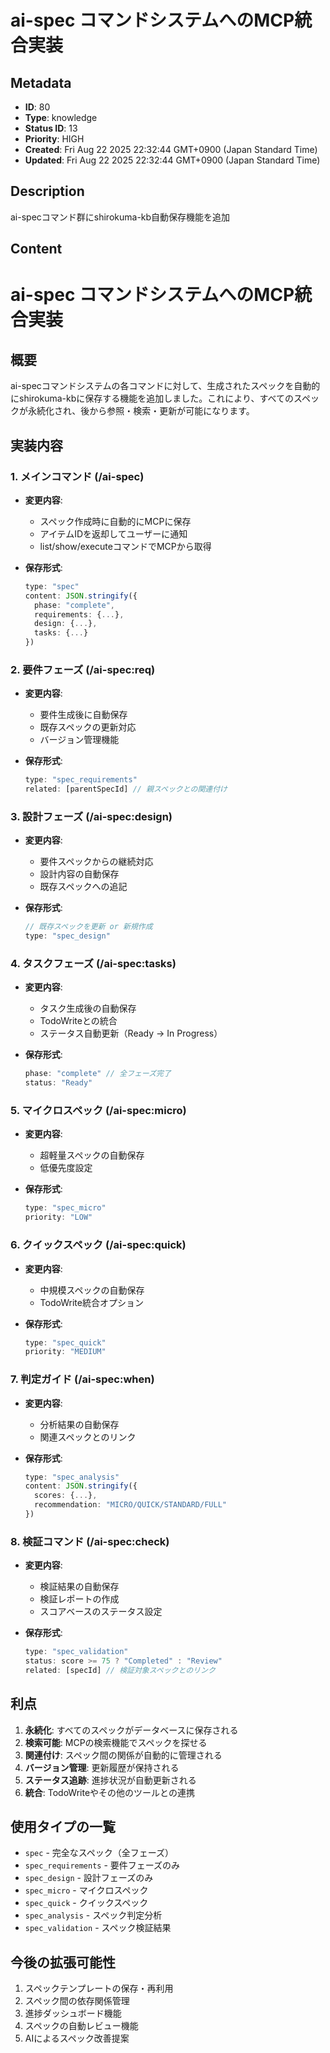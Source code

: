 # ai-spec コマンドシステムへのMCP統合実装

## Metadata

- **ID**: 80
- **Type**: knowledge
- **Status ID**: 13
- **Priority**: HIGH
- **Created**: Fri Aug 22 2025 22:32:44 GMT+0900 (Japan Standard Time)
- **Updated**: Fri Aug 22 2025 22:32:44 GMT+0900 (Japan Standard Time)

## Description

ai-specコマンド群にshirokuma-kb自動保存機能を追加

## Content

# ai-spec コマンドシステムへのMCP統合実装

## 概要
ai-specコマンドシステムの各コマンドに対して、生成されたスペックを自動的にshirokuma-kbに保存する機能を追加しました。これにより、すべてのスペックが永続化され、後から参照・検索・更新が可能になります。

## 実装内容

### 1. メインコマンド (/ai-spec)
- **変更内容**: 
  - スペック作成時に自動的にMCPに保存
  - アイテムIDを返却してユーザーに通知
  - list/show/executeコマンドでMCPから取得
  
- **保存形式**:
  ```typescript
  type: "spec"
  content: JSON.stringify({
    phase: "complete",
    requirements: {...},
    design: {...},
    tasks: {...}
  })
  ```

### 2. 要件フェーズ (/ai-spec:req)
- **変更内容**:
  - 要件生成後に自動保存
  - 既存スペックの更新対応
  - バージョン管理機能
  
- **保存形式**:
  ```typescript
  type: "spec_requirements"
  related: [parentSpecId] // 親スペックとの関連付け
  ```

### 3. 設計フェーズ (/ai-spec:design)
- **変更内容**:
  - 要件スペックからの継続対応
  - 設計内容の自動保存
  - 既存スペックへの追記
  
- **保存形式**:
  ```typescript
  // 既存スペックを更新 or 新規作成
  type: "spec_design"
  ```

### 4. タスクフェーズ (/ai-spec:tasks)
- **変更内容**:
  - タスク生成後の自動保存
  - TodoWriteとの統合
  - ステータス自動更新（Ready → In Progress）
  
- **保存形式**:
  ```typescript
  phase: "complete" // 全フェーズ完了
  status: "Ready"
  ```

### 5. マイクロスペック (/ai-spec:micro)
- **変更内容**:
  - 超軽量スペックの自動保存
  - 低優先度設定
  
- **保存形式**:
  ```typescript
  type: "spec_micro"
  priority: "LOW"
  ```

### 6. クイックスペック (/ai-spec:quick)
- **変更内容**:
  - 中規模スペックの自動保存
  - TodoWrite統合オプション
  
- **保存形式**:
  ```typescript
  type: "spec_quick"
  priority: "MEDIUM"
  ```

### 7. 判定ガイド (/ai-spec:when)
- **変更内容**:
  - 分析結果の自動保存
  - 関連スペックとのリンク
  
- **保存形式**:
  ```typescript
  type: "spec_analysis"
  content: JSON.stringify({
    scores: {...},
    recommendation: "MICRO/QUICK/STANDARD/FULL"
  })
  ```

### 8. 検証コマンド (/ai-spec:check)
- **変更内容**:
  - 検証結果の自動保存
  - 検証レポートの作成
  - スコアベースのステータス設定
  
- **保存形式**:
  ```typescript
  type: "spec_validation"
  status: score >= 75 ? "Completed" : "Review"
  related: [specId] // 検証対象スペックとのリンク
  ```

## 利点

1. **永続化**: すべてのスペックがデータベースに保存される
2. **検索可能**: MCPの検索機能でスペックを探せる
3. **関連付け**: スペック間の関係が自動的に管理される
4. **バージョン管理**: 更新履歴が保持される
5. **ステータス追跡**: 進捗状況が自動更新される
6. **統合**: TodoWriteやその他のツールとの連携

## 使用タイプの一覧

- `spec` - 完全なスペック（全フェーズ）
- `spec_requirements` - 要件フェーズのみ
- `spec_design` - 設計フェーズのみ
- `spec_micro` - マイクロスペック
- `spec_quick` - クイックスペック
- `spec_analysis` - スペック判定分析
- `spec_validation` - スペック検証結果

## 今後の拡張可能性

1. スペックテンプレートの保存・再利用
2. スペック間の依存関係管理
3. 進捗ダッシュボード機能
4. スペックの自動レビュー機能
5. AIによるスペック改善提案
